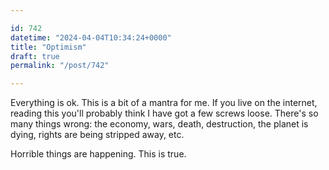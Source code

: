 ```yaml
---

id: 742
datetime: "2024-04-04T10:34:24+0000"
title: "Optimism"
draft: true
permalink: "/post/742"

---
```


Everything is ok. This is a bit of a mantra for me. If you live on the internet, reading this you'll probably think I have got a few screws loose. There's so many things wrong: the economy, wars, death, destruction, the planet is dying, rights are being stripped away, etc.

Horrible things are happening. This is true. 
